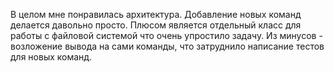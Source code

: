 В целом мне понравилась архитектура. Добавление новых команд делается давольно просто. 
Плюсом является отдельный класс для работы с файловой системой что очень упростило задачу.
Из минусов - возложение вывода на сами команды, что затруднило написание тестов для новых команд.